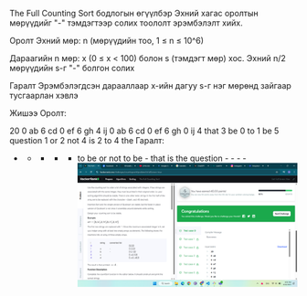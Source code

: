 The Full Counting Sort
бодлогын өгүүлбэр
Эхний хагас оролтын мөрүүдийг "-" тэмдэгтээр солих тоололт эрэмбэлэлт хийх.

Оролт
Эхний мөр: n (мөрүүдийн тоо, 1 ≤ n ≤ 10^6)

Дараагийн n мөр: x (0 ≤ x < 100) болон s (тэмдэгт мөр) хос. Эхний n/2 мөрүүдийн s-г "-" болгон солих

Гаралт
Эрэмбэлэгдсэн дарааллаар x-ийн дагуу s-г нэг мөрөнд зайгаар тусгаарлан хэвлэ

Жишээ
Оролт:

20
0 ab
6 cd
0 ef
6 gh
4 ij
0 ab
6 cd
0 ef
6 gh
0 ij
4 that
3 be
0 to
1 be
5 question
1 or
2 not
4 is
2 to
4 the
Гаралт:

- - - - - to be or not to be - that is the question - - - -
![alt text](image.png)